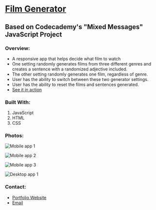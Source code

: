 # [Film Generator](https://filmgenerator.netlify.app/)
## Based on Codecademy's "Mixed Messages" JavaScript Project

### Overview:
- A responsive app that helps decide what film to watch
- One setting randomly generates films from three different genres and creates a sentence with a randomized adjective included.
- The other setting randomly generates one film, regardless of genre.
- User has the ability to switch between these two generator settings.
- User has the ability to reset the films and sentences generated.
- [See it in action](https://filmgenerator.netlify.app/)

### Built With:
1. JavaScript
2. HTML
3. CSS

### Photos:

![Mobile app 1](./images/mobile1.jpg)

![Mobile app 2](./images/mobile2.jpg)

![Mobile app 3](./images/mobile3.jpg)

![Desktop app 1](./images/desktop1.jfif)

### Contact:

- [Portfolio Website](https://plambo.world)
- [Email](mailto:austinplambeck@gmail.com)